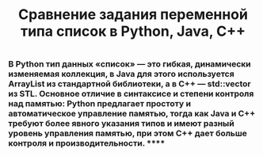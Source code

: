 <h1 align="center">Сравнение задания переменной типа список в Python, Java, C++<h1>

### В Python тип данных «список» — это гибкая, динамически изменяемая коллекция, в Java для этого используется ArrayList из стандартной библиотеки, а в C++ — std::vector из STL. Основное отличие в синтаксисе и степени контроля над памятью: Python предлагает простоту и автоматическое управление памятью, тогда как Java и C++ требуют более явного указания типов и имеют разный уровень управления памятью, при этом C++ дает больше контроля и производительности. ****
